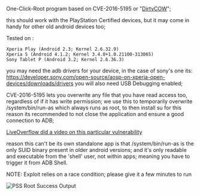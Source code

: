 One-Click-Root program based on CVE-2016-5195 or "[DirtyCOW](https://en.wikipedia.org/wiki/Dirty_COW)";

this should work with the PlayStation Certified devices, 
but it may come in handy for other old android devices too;

Tested on :

```
Xperia Play (Android 2.3; Kernel 2.6.32.9)
Xperia S (Android 4.1.2; Kernel 3.4.0+1.0.21100-313065)
Sony Tablet P (Android 3.2; Kernel 2.6.36.3)
```

you may need the adb drivers for your device, in the case of sony's one its:
https://developer.sony.com/open-source/aosp-on-xperia-open-devices/downloads/drivers
you will also need USB Debugging enabled;

CVE-2016-5195 lets you overwrite any file that you have read access too, regardless of if it has write permission;
we use this to temporarily overwrite /system/bin/run-as which always runs as root, to then install su
for this reason its recommended to not close the application and ensure a good connection to ADB;

[LiveOverflow did a video on this particular vulnerability](https://www.youtube.com/watch?v=kEsshExn7aE)

reason this can't be its own standalone app is that /system/bin/run-as is the only SUID binary present in older android versions;
and it's only readable and executable from the 'shell' user, not within apps; meaning you have to trigger it from ADB Shell.

NOTE: Exploit relies on a race condition; please give it a few minutes to run

![PSS Root Success Output](https://silica.codes/Li/PSSRoot/raw/branch/main/PSSRootExploit.png)